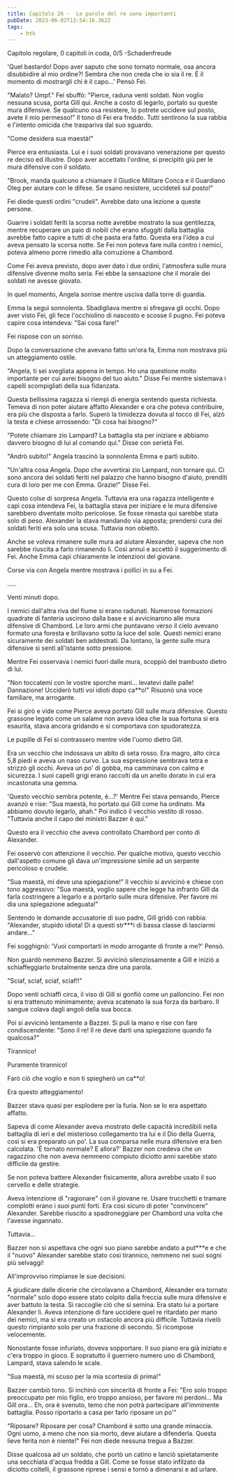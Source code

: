 ```yaml
---
title: Capitolo 26 -  Le parole del re sono importanti
pubDate: 2023-06-02T13:54:16.362Z
tags:
    - htk
---
```



Capitolo regolare,
0 capitoli in coda, 0/5
-Schadenfreude

'Quel bastardo! Dopo aver saputo che sono tornato normale, osa ancora disubbidire al mio ordine?! Sembra che non creda che io sia il re. È il momento di mostrargli chi è il capo...' Pensò Fei.

"Malato? Umpf." Fei sbuffò: "Pierce, raduna venti soldati. Non voglio nessuna scusa, porta Gill qui. Anche a costo di legarlo, portalo su queste mura difensive. Se qualcuno osa resistere, lo potrete uccidere sul posto, avete il mio permesso!" Il tono di Fei era freddo. Tutti sentirono la sua rabbia e l'intento omicida che traspariva dal suo sguardo.

"Come desidera sua maestà!"

Pierce era entusiasta. Lui e i suoi soldati provavano venerazione per questo re deciso ed illustre. Dopo aver accettato l'ordine, si precipitò giù per le mura difensive con il soldato.

"Brook, manda qualcuno a chiamare il Giudice Militare Conca e il Guardiano Oleg per aiutare con le difese. Se osano resistere, uccideteli sul posto!"

Fei diede questi ordini "crudeli". Avrebbe dato una lezione a queste persone.

Guarire i soldati feriti la scorsa notte avrebbe mostrato la sua gentilezza, mentre recuperare un paio di nobili che erano sfuggiti dalla battaglia avrebbe fatto capire a tutti di che pasta era fatto. Questa era l'idea a cui aveva pensato la scorsa notte. Se Fei non poteva fare nulla contro i nemici, poteva almeno porre rimedio alla corruzione a Chambord.

Come Fei aveva previsto, dopo aver dato i due ordini, l'atmosfera sulle mura difensive divenne molto seria. Fei ebbe la sensazione che il morale dei soldati ne avesse giovato.

In quel momento, Angela sorrise mentre usciva dalla torre di guardia.

Emma la seguì sonnolenta. Sbadigliava mentre si sfregava gli occhi. Dopo aver visto Fei, gli fece l'occhiolino di nascosto e scosse il pugno. Fei poteva capire cosa intendeva: "Sai cosa fare!"

Fei rispose con un sorriso.

Dopo la conversazione che avevano fatto un'ora fa, Emma non mostrava più un atteggiamento ostile.

"Angela, ti sei svegliata appena in tempo. Ho una questione molto importante per cui avrei bisogno del tuo aiuto." Disse Fei mentre sistemava i capelli scompigliati della sua fidanzata.

Questa bellissima ragazza si riempì di energia sentendo questa richiesta. Temeva di non poter aiutare affatto Alexander e ora che poteva contribuire, era più che disposta a farlo. Superò la timidezza dovuta al tocco di Fei, alzò la testa e chiese arrossendo: "Di cosa hai bisogno?"

"Potete chiamare zio Lampard? La battaglia sta per iniziare e abbiamo davvero bisogno di lui al comando qui." Disse con serietà Fei.

"Andrò subito!" Angela trascinò la sonnolenta Emma e partì subito.

"Un'altra cosa Angela. Dopo che avvertirai zio Lampard, non tornare qui. Ci sono ancora dei soldati feriti nel palazzo che hanno bisogno d'aiuto, prenditi cura di loro per me con Emma. Grazie!" Disse Fei.

Questo colse di sorpresa Angela. Tuttavia era una ragazza intelligente e capì cosa intendeva Fei, la battaglia stava per iniziare e le mura difensive sarebbero diventate molto pericolose. Se fosse rimasta qui sarebbe stata solo di peso. Alexander la stava mandando via apposta; prendersi cura dei soldati feriti era solo una scusa. Tuttavia non obiettò.

Anche se voleva rimanere sulle mura ad aiutare Alexander, sapeva che non sarebbe riuscita a farlo rimanendo lì. Così annuì e accettò il suggerimento di Fei. Anche Emma capì chiaramente le intenzioni del giovane.

Corse via con Angela mentre mostrava i pollici in su a Fei.

.....

Venti minuti dopo.

I nemici dall'altra riva del fiume si erano radunati. Numerose formazioni quadrate di fanteria uscirono dalla base e si avvicinarono alle mura difensive di Chambord. Le loro armi che puntavano verso il cielo avevano formato una foresta e brillavano sotto la luce del sole. Questi nemici erano sicuramente dei soldati ben addestrati. Da lontano, la gente sulle mura difensive si sentì all'istante sotto pressione.

Mentre Fei osservava i nemici fuori dalle mura, scoppiò del trambusto dietro di lui.

"Non toccatemi con le vostre sporche mani... levatevi dalle palle! Dannazione! Ucciderò tutti voi idioti dopo ca**o!" Risuonò una voce familiare, ma arrogante.

Fei si girò e vide come Pierce aveva portato Gill sulle mura difensive. Questo grassone legato come un salame non aveva idea che la sua fortuna si era esaurita, stava ancora gridando e si comportava con spudoratezza.

Le pupille di Fei si contrassero mentre vide l'uomo dietro Gill.

Era un vecchio che indossava un abito di seta rosso. Era magro, alto circa 5,8 piedi e aveva un naso curvo. La sua espressione sembrava tetra e strizzò gli occhi. Aveva un po' di gobba, ma camminava con calma e sicurezza. I suoi capelli grigi erano raccolti da un anello dorato in cui era incastonata una gemma.

'Questo vecchio sembra potente, è...?' Mentre Fei stava pensando, Pierce avanzò e rise: "Sua maestà, ho portato qui Gill come ha ordinato. Ma abbiamo dovuto legarlo, ahah." Poi indicò il vecchio vestito di rosso. "Tuttavia anche il capo dei ministri Bazzer è qui."

Questo era il vecchio che aveva controllato Chambord per conto di Alexander.

Fei osservò con attenzione il vecchio. Per qualche motivo, questo vecchio dall'aspetto comune gli dava un'impressione simile ad un serpente pericoloso e crudele.

"Sua maestà, mi deve una spiegazione!" Il vecchio si avvicinò e chiese con tono aggressivo: "Sua maestà, voglio sapere che legge ha infranto Gill da farla costringere a legarlo e a portarlo sulle mura difensive. Per favore mi dia una spiegazione adeguata!"

Sentendo le domande accusatorie di suo padre, Gill gridò con rabbia: "Alexander, stupido idiota! Dì a questi str***i di bassa classe di lasciarmi andare..."

Fei sogghignò: 'Vuoi comportarti in modo arrogante di fronte a me?' Pensò.

Non guardò nemmeno Bazzer. Si avvicinò silenziosamente a Gill e iniziò a schiaffeggiarlo brutalmente senza dire una parola.

"Sciaf, sciaf, sciaf, sciaf!!"

Dopo venti schiaffi circa, il viso di Gill si gonfiò come un palloncino. Fei non si era trattenuto minimamente; aveva scatenato la sua forza da barbaro. Il sangue colava dagli angoli della sua bocca.

Poi si avvicinò lentamente a Bazzer. Si pulì la mano e rise con fare condiscendente: "Sono il re! Il re deve darti una spiegazione quando fa qualcosa?"

Tirannico!

Puramente tirannico!

Farò ciò che voglio e non ti spiegherò un ca**o!

Era questo atteggiamento!

Bazzer stava quasi per esplodere per la furia. Non se lo era aspettato affatto.

Sapeva di come Alexander aveva mostrato delle capacità incredibili nella battaglia di ieri e del misterioso collegamento tra lui e il Dio della Guerra, così si era preparato un po'. La sua comparsa nelle mura difensive era ben calcolata. 'È tornato normale? E allora?' Bazzer non credeva che un ragazzino che non aveva nemmeno compiuto diciotto anni sarebbe stato difficile da gestire.

Se non poteva battere Alexander fisicamente, allora avrebbe usato il suo cervello e delle strategie.

 Aveva intenzione di "ragionare" con il giovane re. Usare trucchetti e tramare complotti erano i suoi punti forti. Era così sicuro di poter "convincere" Alexander. Sarebbe riuscito a spadroneggiare per Chambord una volta che l'avesse ingannato.

Tuttavia...

Bazzer non si aspettava che ogni suo piano sarebbe andato a put***e e che il "nuovo" Alexander sarebbe stato così tirannico, nemmeno nei suoi sogni più selvaggi!

All'improvviso rimpianse le sue decisioni.

A giudicare dalle dicerie che circolavano a Chambord, Alexander era tornato "normale" solo dopo essere stato colpito dalla freccia sulle mura difensive e aver battuto la testa. Si raccoglie ciò che si semina. Era stato lui a portare Alexander lì. Aveva intenzione di fare uccidere quel re ritardato per mano dei nemici, ma si era creato un ostacolo ancora più difficile. Tuttavia rivelò questo rimpianto solo per una frazione di secondo. Si ricompose velocemente.

Nonostante fosse infuriato, doveva sopportare. Il suo piano era già iniziato e c'era
troppo in gioco. E sopratutto il guerriero numero uno di Chambord, Lampard, stava salendo le scale.

"Sua maestà, mi scuso per la mia scortesia di prima!"

Bazzer cambiò tono. Si inchinò con sincerità di fronte a Fei: "Ero solo troppo preoccupato per mio figlio, ero troppo ansioso, per favore mi perdoni... Ma Gill ora... Eh, ora è svenuto, temo che non potrà partecipare all'imminente battaglia. Posso riportarlo a casa per farlo riposare un po'"

"Riposare? Riposare per cosa? Chambord è sotto una grande minaccia. Ogni uomo, a meno che non sia morto, deve aiutare a difenderla. Questa lieve ferita non è niente!" Fei non diede nessuna tregua a Bazzer.

Disse qualcosa ad un soldato, che portò un catino e lanciò spietatamente una secchiata d'acqua fredda a Gill. Come se fosse stato infilzato da diciotto coltelli, il grassone riprese i sensi e tornò a dimenarsi e ad urlare.



